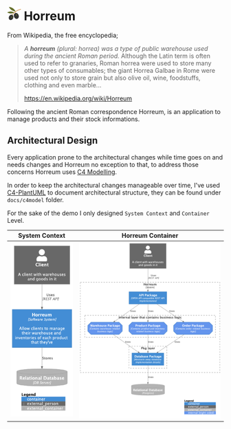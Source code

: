 # ![Logo](logo.png) Horreum

From Wikipedia, the free encyclopedia;

> *A **horreum** (plural: horrea) was a type of public warehouse used during the ancient Roman period.*
> Although the Latin term is often used to refer to granaries, Roman horrea were used to store many other types of consumables; the giant Horrea Galbae in Rome were used not only to store grain but also olive oil, wine, foodstuffs, clothing and even marble...
> 
> https://en.wikipedia.org/wiki/Horreum

Following the ancient Roman correspondence Horreum, is an application to manage products and their stock informations.


## Architectural Design

Every application prone to the architectural changes while time goes on and needs changes
and Horreum no exception to that, to address those concerns Horreum uses [C4 Modelling](https://c4model.com/).

In order to keep the architectural changes manageable over time, I've used [C4-PlantUML](https://github.com/plantuml-stdlib/C4-PlantUML/)
to document architectural structure, they can be found under `docs/c4model` folder.

For the sake of the demo I only designed `System Context` and `Container` Level.

| System Context | Horreum Container |
| ------------- |:-------------:|
| <img src="./docs/c4model/SystemContext.png" alt="drawing"/> | <img src="./docs/c4model/HorreumContainer.png" alt="drawing" width="550"/> |

 



